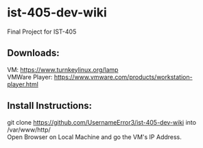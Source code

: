 # ist-405-dev-wiki
  
Final Project for IST-405  


Downloads:  
---  
  
VM: https://www.turnkeylinux.org/lamp  
VMWare Player: https://www.vmware.com/products/workstation-player.html  

  
Install Instructions:  
---  
  
git clone https://github.com/UsernameError3/ist-405-dev-wiki into /var/www/http/  
Open Browser on Local Machine and go the VM's IP Address.  
